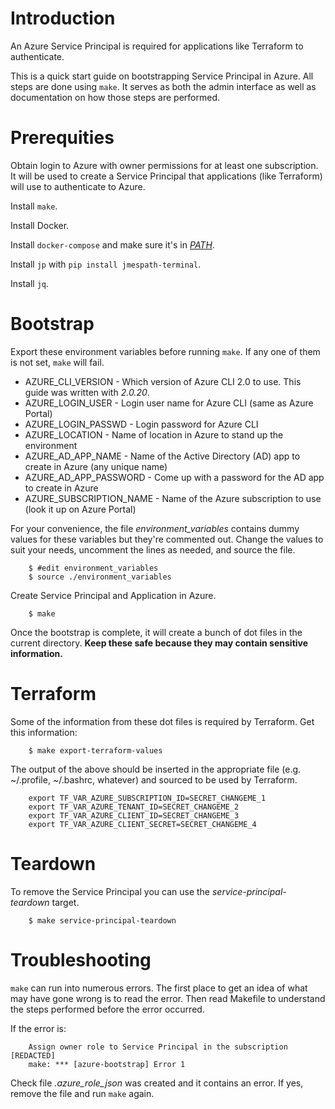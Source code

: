# Introduction

An Azure Service Principal is required for applications like Terraform to authenticate.

This is a quick start guide on bootstrapping Service Principal in Azure. All steps are done
using ``make``. It serves as both the admin interface as well as documentation
on how those steps are performed.

# Prerequities

Obtain login to Azure with owner permissions for at least one subscription. It
will be used to create a Service Principal that applications (like Terraform) will use 
to authenticate to Azure.

Install ``make``.

Install Docker.

Install ``docker-compose`` and make sure it's in *[PATH](https://kb.iu.edu/d/acar)*.

Install ``jp`` with ``pip install jmespath-terminal``.

Install ``jq``.

# Bootstrap

Export these environment variables before running ``make``. If any one of them is not set, ``make``
will fail.

* AZURE_CLI_VERSION - Which version of Azure CLI 2.0 to use. This guide was written with *2.0.20*.
* AZURE_LOGIN_USER - Login user name for Azure CLI (same as Azure Portal)
* AZURE_LOGIN_PASSWD - Login password for Azure CLI
* AZURE_LOCATION - Name of location in Azure to stand up the environment
* AZURE_AD_APP_NAME - Name of the Active Directory (AD) app to create in Azure (any unique name)
* AZURE_AD_APP_PASSWORD - Come up with a password for the AD app to create in Azure
* AZURE_SUBSCRIPTION_NAME - Name of the Azure subscription to use (look it up on Azure Portal)

For your convenience, the file *environment_variables* contains dummy values for these variables but
they're commented out. Change the values to suit your needs, uncomment the lines as needed, and 
source the file.

        $ #edit environment_variables
        $ source ./environment_variables

Create Service Principal and Application in Azure.

        $ make

Once the bootstrap is complete, it will create a bunch of dot files in the current directory.
**Keep these safe because they may contain sensitive information.**

# Terraform

Some of the information from these dot files is required by Terraform.
Get this information:

        $ make export-terraform-values

The output of the above should be inserted in the appropriate file (e.g.
~/.profile, ~/.bashrc, whatever) and sourced to be used by Terraform.

        export TF_VAR_AZURE_SUBSCRIPTION_ID=SECRET_CHANGEME_1
        export TF_VAR_AZURE_TENANT_ID=SECRET_CHANGEME_2
        export TF_VAR_AZURE_CLIENT_ID=SECRET_CHANGEME_3
        export TF_VAR_AZURE_CLIENT_SECRET=SECRET_CHANGEME_4

# Teardown

To remove the Service Principal you can use the *service-principal-teardown* target.

        $ make service-principal-teardown

# Troubleshooting

``make`` can run into numerous errors. The first place to get an idea of what may
have gone wrong is to read the error. Then read Makefile to understand the steps performed
before the error occurred.

If the error is:

        Assign owner role to Service Principal in the subscription [REDACTED]
        make: *** [azure-bootstrap] Error 1

Check file *.azure_role_json* was created and it contains an error. If yes, remove the file
and run ``make`` again.
